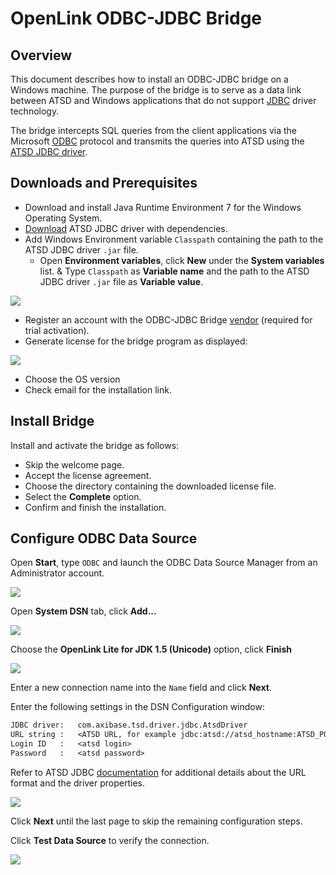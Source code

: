 # OpenLink ODBC-JDBC Bridge

## Overview

This document describes how to install an ODBC-JDBC bridge on a Windows machine. The purpose of the bridge is to serve as a data link between ATSD and Windows applications that do not support [JDBC](https://docs.oracle.com/javase/tutorial/jdbc/overview/) driver technology.

The bridge intercepts SQL queries from the client applications via the Microsoft [ODBC](https://docs.microsoft.com/en-us/sql/odbc/microsoft-open-database-connectivity-odbc) protocol and transmits the queries into ATSD using the [ATSD JDBC driver](https://github.com/axibase/atsd-jdbc).

## Downloads and Prerequisites

* Download and install Java Runtime Environment 7 for the Windows Operating System.
* [Download](https://github.com/axibase/atsd-jdbc/releases) ATSD JDBC driver with dependencies.
* Add Windows Environment variable `Classpath` containing the path to the ATSD JDBC driver `.jar` file.
  * Open **Environment variables**, click **New** under the **System variables** list.
  & Type `Classpath` as **Variable name** and the path to the ATSD JDBC driver `.jar` file as **Variable value**.

![](./images/system_properties.png)

* Register an account with the ODBC-JDBC Bridge [vendor](https://uda.openlinksw.com/) (required for trial activation).
* Generate license for the bridge program as displayed:

![](./images/openlink_license.png)

* Choose the OS version
* Check email for the installation link.

## Install Bridge

Install and activate the bridge as follows:

* Skip the welcome page.
* Accept the license agreement.
* Choose the directory containing the downloaded license file.
* Select the **Complete** option.
* Confirm and finish the installation.

## Configure ODBC Data Source

Open **Start**, type `ODBC` and launch the ODBC Data Source Manager from an Administrator account.

![](./images/ODBC_1.png)

Open **System DSN** tab, click **Add...**

![](./images/openlink_ODBC_1.png)

Choose the **OpenLink Lite for JDK 1.5 (Unicode)** option, click **Finish**

![](./images/openlink_ODBC_2.png)

Enter a new connection name into the `Name` field and click **Next**.

Enter the following settings in the DSN Configuration window:

```txt
JDBC driver:   com.axibase.tsd.driver.jdbc.AtsdDriver
URL string :   <ATSD URL, for example jdbc:atsd://atsd_hostname:ATSD_PORT>
Login ID   :   <atsd login>
Password   :   <atsd password>
```

Refer to ATSD JDBC [documentation](https://github.com/axibase/atsd-jdbc#jdbc-connection-properties-supported-by-driver)  for additional details about the URL format and the driver properties.

![](./images/openlink_ODBC_4.png)

Click **Next** until the last page to skip the remaining configuration steps.

Click **Test Data Source** to verify the connection.

![](./images/openlink_test_connection.png)
